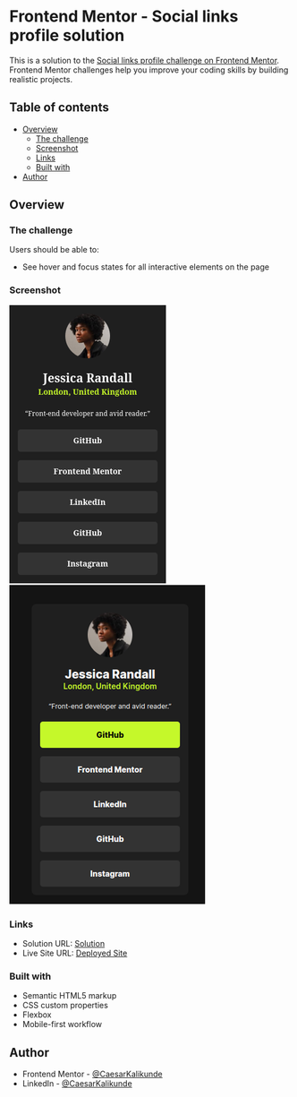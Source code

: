 # Frontend Mentor - Social links profile solution

This is a solution to the [Social links profile challenge on Frontend Mentor](https://www.frontendmentor.io/challenges/social-links-profile-UG32l9m6dQ). Frontend Mentor challenges help you improve your coding skills by building realistic projects. 

## Table of contents

- [Overview](#overview)
  - [The challenge](#the-challenge)
  - [Screenshot](#screenshot)
  - [Links](#links)
  - [Built with](#built-with)
- [Author](#author)

## Overview

### The challenge

Users should be able to:

- See hover and focus states for all interactive elements on the page

### Screenshot

![](./screenshot.png)
![](./screenshot-active.png)

### Links

- Solution URL: [Solution](https://www.frontendmentor.io/solutions/responsive-using-css-flexbox-7m6vG6IM-d)
- Live Site URL: [Deployed Site](https://caekali.github.io/social-links-profile/)

### Built with

- Semantic HTML5 markup
- CSS custom properties
- Flexbox
- Mobile-first workflow

## Author
- Frontend Mentor - [@CaesarKalikunde](https://www.frontendmentor.io/profile/caekali)
- LinkedIn - [@CaesarKalikunde](https://www.linkedin.com/in/caesar-kalikunde-ba62532a9/)
